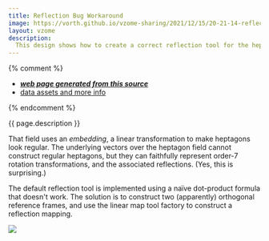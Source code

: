 ```yaml
---
title: Reflection Bug Workaround
image: https://vorth.github.io/vzome-sharing/2021/12/15/20-21-14-reflection_bug_workaround/reflection_bug_workaround.png
layout: vzome
description:
  This design shows how to create a correct reflection tool for the heptagon field.
---
```


{% comment %}
 - [***web page generated from this source***][post]
 - [data assets and more info][github]

[post]: <https://vorth.github.io/vzome-sharing/2021/12/15/reflection_bug_workaround-20-21-14.html>
[github]: <https://github.com/vorth/vzome-sharing/tree/main/2021/12/15/20-21-14-reflection_bug_workaround/>
{% endcomment %}

{{ page.description }}

That field uses an *embedding*, a linear transformation to make heptagons look regular.
The underlying vectors over the heptagon field cannot construct regular heptagons, but they can faithfully
represent order-7 rotation transformations, and the associated reflections.
(Yes, this is surprising.)

The default reflection tool is implemented using a naïve dot-product formula that doesn't work.
The solution is to construct two (apparently) orthogonal reference frames, and use the linear map tool factory
to construct a reflection mapping.

<vzome-viewer style="width: 100%; height: 65vh;"
       src="https://vorth.github.io/vzome-sharing/2021/12/15/20-21-14-reflection_bug_workaround/reflection_bug_workaround.vZome" >
  <img src="https://vorth.github.io/vzome-sharing/2021/12/15/20-21-14-reflection_bug_workaround/reflection_bug_workaround.png" />
</vzome-viewer>

